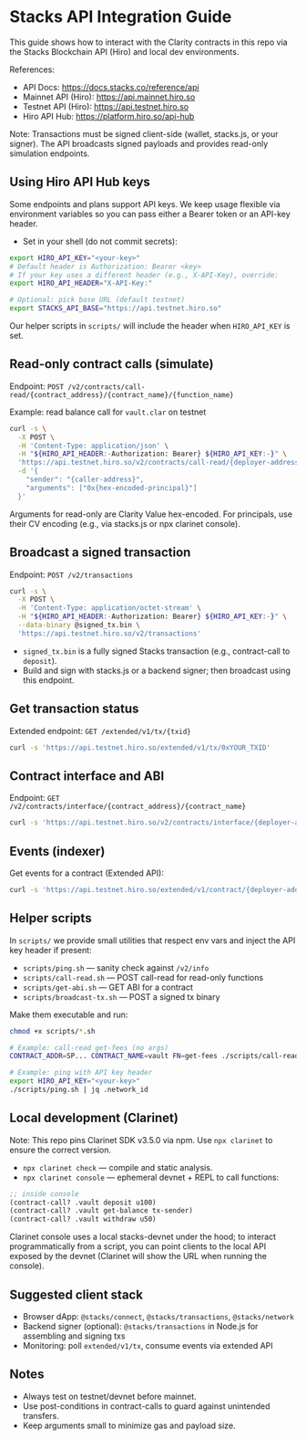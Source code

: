# Stacks API Integration Guide

This guide shows how to interact with the Clarity contracts in this repo via the Stacks Blockchain API (Hiro) and local dev environments.

References:

- API Docs: <https://docs.stacks.co/reference/api>
- Mainnet API (Hiro): <https://api.mainnet.hiro.so>
- Testnet API (Hiro): <https://api.testnet.hiro.so>
- Hiro API Hub: <https://platform.hiro.so/api-hub>

Note: Transactions must be signed client-side (wallet, stacks.js, or your signer). The API broadcasts signed payloads and provides read-only simulation endpoints.

## Using Hiro API Hub keys

Some endpoints and plans support API keys. We keep usage flexible via environment variables so you can pass either a Bearer token or an API-key header.

- Set in your shell (do not commit secrets):

```bash
export HIRO_API_KEY="<your-key>"
# Default header is Authorization: Bearer <key>
# If your key uses a different header (e.g., X-API-Key), override:
export HIRO_API_HEADER="X-API-Key:"

# Optional: pick base URL (default testnet)
export STACKS_API_BASE="https://api.testnet.hiro.so"
```

Our helper scripts in `scripts/` will include the header when `HIRO_API_KEY` is set.

## Read-only contract calls (simulate)

Endpoint: `POST /v2/contracts/call-read/{contract_address}/{contract_name}/{function_name}`

Example: read balance call for `vault.clar` on testnet

```bash
curl -s \
  -X POST \
  -H 'Content-Type: application/json' \
  -H "${HIRO_API_HEADER:-Authorization: Bearer} ${HIRO_API_KEY:-}" \
  'https://api.testnet.hiro.so/v2/contracts/call-read/{deployer-address}/vault/get-balance' \
  -d '{
    "sender": "{caller-address}",
    "arguments": ["0x{hex-encoded-principal}"]
  }'
```

Arguments for read-only are Clarity Value hex-encoded. For principals, use their CV encoding (e.g., via stacks.js or npx clarinet console).

## Broadcast a signed transaction

Endpoint: `POST /v2/transactions`

```bash
curl -s \
  -X POST \
  -H 'Content-Type: application/octet-stream' \
  -H "${HIRO_API_HEADER:-Authorization: Bearer} ${HIRO_API_KEY:-}" \
  --data-binary @signed_tx.bin \
  'https://api.testnet.hiro.so/v2/transactions'
```

- `signed_tx.bin` is a fully signed Stacks transaction (e.g., contract-call to `deposit`).
- Build and sign with stacks.js or a backend signer; then broadcast using this endpoint.

## Get transaction status

Extended endpoint: `GET /extended/v1/tx/{txid}`

```bash
curl -s 'https://api.testnet.hiro.so/extended/v1/tx/0xYOUR_TXID'
```

## Contract interface and ABI

Endpoint: `GET /v2/contracts/interface/{contract_address}/{contract_name}`

```bash
curl -s 'https://api.testnet.hiro.so/v2/contracts/interface/{deployer-address}/vault'
```

## Events (indexer)

Get events for a contract (Extended API):

```bash
curl -s 'https://api.testnet.hiro.so/extended/v1/contract/{deployer-address}.vault/events?limit=50'
```

## Helper scripts

In `scripts/` we provide small utilities that respect env vars and inject the API key header if present:

- `scripts/ping.sh` — sanity check against `/v2/info`
- `scripts/call-read.sh` — POST call-read for read-only functions
- `scripts/get-abi.sh` — GET ABI for a contract
- `scripts/broadcast-tx.sh` — POST a signed tx binary

Make them executable and run:

```bash
chmod +x scripts/*.sh

# Example: call-read get-fees (no args)
CONTRACT_ADDR=SP... CONTRACT_NAME=vault FN=get-fees ./scripts/call-read.sh

# Example: ping with API key header
export HIRO_API_KEY="<your-key>"
./scripts/ping.sh | jq .network_id
```

## Local development (Clarinet)

Note: This repo pins Clarinet SDK v3.5.0 via npm. Use `npx clarinet` to ensure the correct version.

- `npx clarinet check` — compile and static analysis.
- `npx clarinet console` — ephemeral devnet + REPL to call functions:

```clj
;; inside console
(contract-call? .vault deposit u100)
(contract-call? .vault get-balance tx-sender)
(contract-call? .vault withdraw u50)
```

Clarinet console uses a local stacks-devnet under the hood; to interact programmatically from a script, you can point clients to the local API exposed by the devnet (Clarinet will show the URL when running the console).

## Suggested client stack

- Browser dApp: `@stacks/connect`, `@stacks/transactions`, `@stacks/network`
- Backend signer (optional): `@stacks/transactions` in Node.js for assembling and signing txs
- Monitoring: poll `extended/v1/tx`, consume events via extended API

## Notes

- Always test on testnet/devnet before mainnet.
- Use post-conditions in contract-calls to guard against unintended transfers.
- Keep arguments small to minimize gas and payload size.

